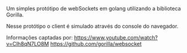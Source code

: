 Um simples protótipo de webSockets em golang utilizando a biblioteca Gorilla.

Nesse protótipo o client é simulado através do console do navegador.

Informações captadas por: 
	https://www.youtube.com/watch?v=CIh8qN7LO8M
    https://github.com/gorilla/websocket